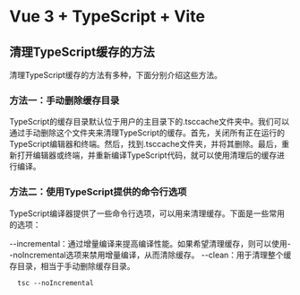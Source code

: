 # Vue 3 + TypeScript + Vite

## 清理TypeScript缓存的方法

清理TypeScript缓存的方法有多种，下面分别介绍这些方法。

### 方法一：手动删除缓存目录

TypeScript的缓存目录默认位于用户的主目录下的.tsccache文件夹中。我们可以通过手动删除这个文件夹来清理TypeScript的缓存。首先，关闭所有正在运行的TypeScript编辑器和终端。然后，找到.tsccache文件夹，并将其删除。最后，重新打开编辑器或终端，并重新编译TypeScript代码，就可以使用清理后的缓存进行编译。

### 方法二：使用TypeScript提供的命令行选项

TypeScript编译器提供了一些命令行选项，可以用来清理缓存。下面是一些常用的选项：

--incremental：通过增量编译来提高编译性能。如果希望清理缓存，则可以使用--noIncremental选项来禁用增量编译，从而清除缓存。
--clean：用于清理整个缓存目录，相当于手动删除缓存目录。

```
  tsc --noIncremental
```
